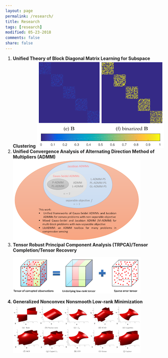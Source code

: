 ```yaml
---
layout: page
permalink: /research/
title: Research
tags: [research]
modified: 05-23-2018
comments: false
share: false
---
```



<ol>
  <li><b> Unified Theory of Block Diagonal Matrix Learning for Subspace Clustering

  <img src="../images/fig_blockdiagonal.png">
  
  <li><b> Unified Convergence Analysis of Alternating Direction Method of Multipliers (ADMM)
  
  <img src="../images/fig_admm.png">
  
  <li><b> Tensor Robust Principal Component Analysis (TRPCA)/Tensor Completion/Tensor Recovery
  
  <img src="../images/fig_trpca.png"></li>
  
  <li><b> Generalized Nonconvex Nonsmooth Low-rank Minimization
  
  <img src="../images/fig_nonconvexrank.png">

